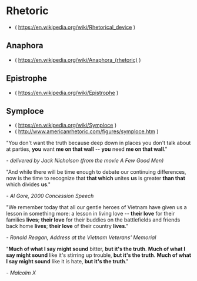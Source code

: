 Rhetoric
========

<!--
-->

 * ( https://en.wikipedia.org/wiki/Rhetorical_device )

Anaphora
--------

 * ( https://en.wikipedia.org/wiki/Anaphora_(rhetoric) )

Epistrophe
----------

 * ( https://en.wikipedia.org/wiki/Epistrophe )

Symploce
--------

 * ( https://en.wikipedia.org/wiki/Symploce )
 * ( http://www.americanrhetoric.com/figures/symploce.htm )

"You don't want the truth because deep down in places you don't talk
about at parties,
**you** want **me on that wall** --
**you** need **me on that wall**."

*- delivered by Jack Nicholson (from the movie A Few Good Men)*

"And while there will be time enough to debate our continuing differences,
now is the time to recognize that
**that which** unites **us** is greater
**than that** which divides **us**."

*- Al Gore, 2000 Concession Speech*

"We remember today that all our gentle heroes of Vietnam have given us
a lesson in something more:
a lesson in living love --
**their love** for their families **lives**;
**their love** for their buddies on the battlefields and friends back home **lives**;
**their love** of their country **lives**."

*- Ronald Reagan, Address at the Vietnam Veterans' Memorial*

"**Much of what I say might sound** bitter, **but it's the truth**.
 **Much of what I say might sound** like it's stirring up trouble, **but it's the truth**.
 **Much of what I say might sound** like it is hate, **but it's the truth**."

*- Malcolm X*


<!-- vim: set autoindent expandtab sw=4 syntax=markdown: -->
